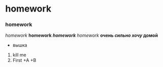 # homework
### homework
*homework*
**homework**
***homework***
_homework_
**очень *сильно хочу* домой**
+ вышка
1. kill me
1. First
+A
+B
